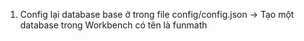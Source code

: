 1. Config lại database base ở trong file config/config.json
   -> Tạo một database trong Workbench có tên là funmath
